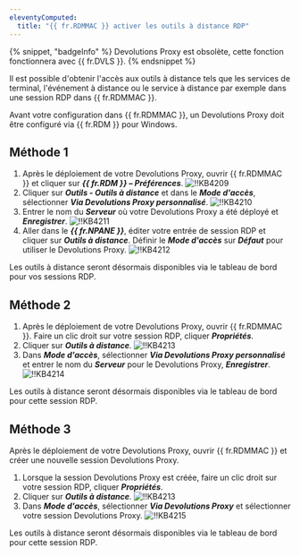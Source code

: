 ```yaml
---
eleventyComputed:
  title: "{{ fr.RDMMAC }} activer les outils à distance RDP"
---
```

{% snippet, "badgeInfo" %}
Devolutions Proxy est obsolète, cette fonction fonctionnera avec {{ fr.DVLS }}.
{% endsnippet %}

Il est possible d'obtenir l'accès aux outils à distance tels que les services de terminal, l'événement à distance ou le service à distance par exemple dans une session RDP dans {{ fr.RDMMAC }}.

Avant votre configuration dans {{ fr.RDMMAC }}, un Devolutions Proxy doit être configuré via {{ fr.RDM }} pour Windows.

## Méthode 1

1. Après le déploiement de votre Devolutions Proxy, ouvrir {{ fr.RDMMAC }} et cliquer sur ***{{ fr.RDM }} – Préférences***.
![!!KB4209](https://cdnweb.devolutions.net/docs/docs_en_kb_KB4209.png)
1. Cliquer sur ***Outils - Outils à distance*** et dans le ***Mode d'accès***, sélectionner ***Via Devolutions Proxy personnalisé***.
![!!KB4210](https://cdnweb.devolutions.net/docs/docs_en_kb_KB4210.png)
1. Entrer le nom du ***Serveur*** où votre Devolutions Proxy a été déployé et ***Enregistrer***.
![!!KB4211](https://cdnweb.devolutions.net/docs/docs_en_kb_KB4211.png)
1. Aller dans le ***{{ fr.NPANE }}***, éditer votre entrée de session RDP et cliquer sur ***Outils à distance***. Définir le ***Mode d'accès*** sur ***Défaut*** pour utiliser le Devolutions Proxy.
![!!KB4212](https://cdnweb.devolutions.net/docs/docs_en_kb_KB4212.png)

Les outils à distance seront désormais disponibles via le tableau de bord pour vos sessions RDP.

## Méthode 2

1. Après le déploiement de votre Devolutions Proxy, ouvrir {{ fr.RDMMAC }}. Faire un clic droit sur votre session RDP, cliquer ***Propriétés***.
1. Cliquer sur ***Outils à distance***.
![!!KB4213](https://cdnweb.devolutions.net/docs/docs_en_kb_KB4213.png)
1. Dans ***Mode d'accès***, sélectionner ***Via Devolutions Proxy personnalisé*** et entrer le nom du ***Serveur*** pour le Devolutions Proxy, ***Enregistrer***.
![!!KB4214](https://cdnweb.devolutions.net/docs/docs_en_kb_KB4214.png)

Les outils à distance seront désormais disponibles via le tableau de bord pour cette session RDP.

## Méthode 3

Après le déploiement de votre Devolutions Proxy, ouvrir {{ fr.RDMMAC }} et créer une nouvelle session Devolutions Proxy.

1. Lorsque la session Devolutions Proxy est créée, faire un clic droit sur votre session RDP, cliquer ***Propriétés***.
1. Cliquer sur ***Outils à distance***.
![!!KB4213](https://cdnweb.devolutions.net/docs/docs_en_kb_KB4213.png)
1. Dans ***Mode d'accès***, sélectionner ***Via Devolutions Proxy*** et sélectionner votre session Devolutions Proxy.
![!!KB4215](https://cdnweb.devolutions.net/docs/docs_en_kb_KB4215.png)

Les outils à distance seront désormais disponibles via le tableau de bord pour cette session RDP.